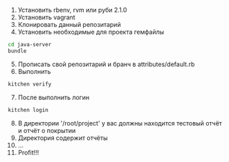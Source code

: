 1. Установить rbenv, rvm или руби 2.1.0
2. Установить vagrant
3. Клонировать данный репозитарий 
4. Установить необходимые для проекта гемфайлы
```bash
cd java-server
bundle 
```
5. Прописать свой репозитарий и бранч в attributes/default.rb
6. Выполнить 
```bash
kitchen verify 
```
7. После выполнить логин 
```bash
kitchen login 
```
8. В директории '/root/project' у вас должны находится тестовый отчёт и отчёт о покрытии
9. Директория содержит отчёты
10. ...
11. Profit!!!